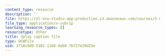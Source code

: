 ```yaml
---
content_type: resource
description: ''
file: https://ol-ocw-studio-app-production.s3.amazonaws.com/courses/3-091sc-introduction-to-solid-state-chemistry-fall-2010/3718c9d9510211b8dab97b727e20d25e_rR8ZtI8m0Mo.srt
file_type: application/x-subrip
learning_resource_types: []
resourcetype: Other
title: 3play caption file
type: OCWFile
uid: 3718c9d9-5102-11b8-dab9-7b727e20d25e
---
```


